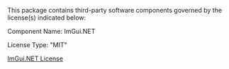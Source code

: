 This package contains third-party software components governed by the license(s) indicated below:

Component Name: ImGui.NET

License Type: "MIT"

[ImGui.NET License](https://github.com/ImGuiNET/ImGui.NET/blob/master/LICENSE)
